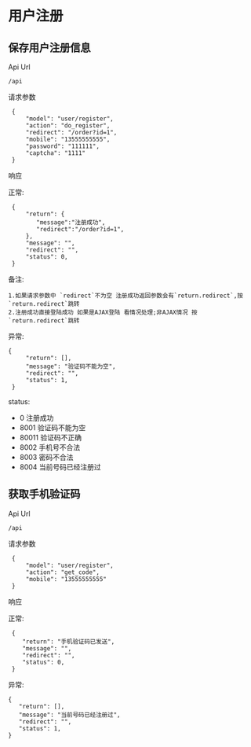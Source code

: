 用户注册
======

保存用户注册信息
------
Api Url


    /api

请求参数


     {
         "model": "user/register",
         "action": "do_register",
         "redirect": "/order?id=1",
         "mobile": "13555555555",
         "password": "111111",
         "captcha": "1111"
     }

响应


正常:

     {
         "return": {
            "message":"注册成功",
            "redirect":"/order?id=1",
         },
         "message": "",
         "redirect": "",
         "status": 0,
     }
     
备注:

    1.如果请求参数中 `redirect`不为空 注册成功返回参数会有`return.redirect`,按`return.redirect`跳转
    2.注册成功直接登陆成功 如果是AJAX登陆 看情况处理;非AJAX情况 按`return.redirect`跳转 
     
异常:

    {
         "return": [],
         "message": "验证码不能为空",
         "redirect": "",
         "status": 1,
     }
     
status:

- 0      注册成功
- 8001   验证码不能为空
- 80011  验证码不正确
- 8002   手机号不合法
- 8003   密码不合法
- 8004   当前号码已经注册过


获取手机验证码
------
Api Url


    /api

请求参数


     {
         "model": "user/register",
         "action": "get_code",
         "mobile": "13555555555"
     }

响应


正常:

     {
        "return": "手机验证码已发送",
        "message": "",
        "redirect": "",
        "status": 0,
     }


异常:

    {
       "return": [],
       "message": "当前号码已经注册过",
       "redirect": "",
       "status": 1,
    }
